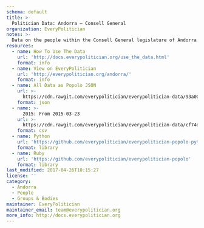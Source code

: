 ```yaml
---
schema: default
title: >-
  Politician Data: Andorra — Consell General
organization: EveryPolitician
notes: >-
  Data on the people within the Consell General legislature of Andorra.
resources:
  - name: How To Use The Data
    url: 'http://docs.everypolitician.org/use_the_data.html'
    format: info
  - name: View on EveryPolitician
    url: 'http://everypolitician.org/andorra/'
    format: info
  - name: All Data as Popolo JSON
    url: >-
      https://cdn.rawgit.com/everypolitician/everypolitician-data/93a0052ae91d2423cbc4829311b68e68b174748a/data/Andorra/General_Council/ep-popolo-v1.0.json
    format: json
  - name: >-
      2015: From 2015-03-23
    url: >-
      https://cdn.rawgit.com/everypolitician/everypolitician-data/cf74d902cf3f20302c2ff8cb98f03b69c9bebf80/data/Andorra/General_Council/term-2015.csv
    format: csv
  - name: Python
    url: 'https://github.com/everypolitician/everypolitician-popolo-python'
    format: library
  - name: Ruby
    url: 'https://github.com/everypolitician/everypolitician-popolo'
    format: library
last_modified: 2017-04-26T10:15:27
license: ''
category:
  - Andorra
  - People
  - Groups & Bodies
maintainer: EveryPolitician
maintainer_email: team@everypolitician.org
more_info: http://docs.everypolitician.org
---
```

